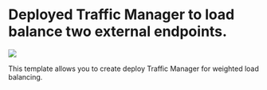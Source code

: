 # Deployed Traffic Manager to load balance two external endpoints.

<a href="https://portal.azure.com/#create/Microsoft.Template/uri/https%3A%2F%2Fraw.githubusercontent.com%2FMTCAtlanta%2Fazure-network-templates%2Fmaster%2Ftraffic-manager-two-weighted-endpoints%2Fazuredeploy.json" target="_blank">
    <img src="http://azuredeploy.net/deploybutton.png"/>
</a>

This template allows you to create deploy Traffic Manager for weighted load balancing.